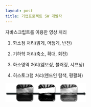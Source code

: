 ```yaml
---
layout: post
title: 기업프로젝트 SW 개발자
---
```


자바스크립트를 이용한 영상 처리


1. 화소점 처리(밝게, 어둡게, 반전)


2. 기하학 처리(축소, 확대, 회전)

3. 화소영역 처리(엠보싱, 블러링, 샤프닝)



4. 히스토그램 처리(엔드인 탐색, 평활화)
<img src="/images/히스토그램처리.jpg" width="50%" height="50%">




